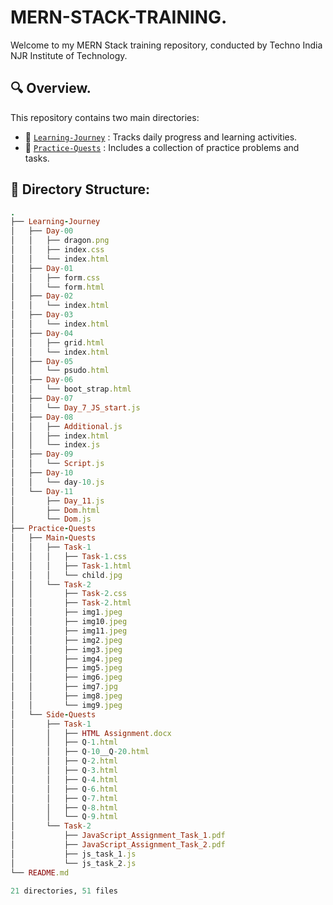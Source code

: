# MERN-STACK-TRAINING. 

Welcome to my MERN Stack training repository, conducted by Techno India NJR Institute of Technology.

## 🔍 Overview. 

This repository contains two main directories: 

- 📂 [`Learning-Journey`](https://github.com/akash2061/MERN-STACK-TRAINING/tree/main/Learning-Journey) :  Tracks daily progress and learning activities.
- 📂 [`Practice-Quests`](https://github.com/akash2061/MERN-STACK-TRAINING/tree/main/Practice-Quests) :  Includes a collection of practice problems and tasks.

## 🌲 Directory Structure: 

```ruby
.
├── Learning-Journey
│   ├── Day-00
│   │   ├── dragon.png
│   │   ├── index.css
│   │   └── index.html
│   ├── Day-01
│   │   ├── form.css
│   │   └── form.html
│   ├── Day-02
│   │   └── index.html
│   ├── Day-03
│   │   └── index.html
│   ├── Day-04
│   │   ├── grid.html
│   │   └── index.html
│   ├── Day-05
│   │   └── psudo.html
│   ├── Day-06
│   │   └── boot_strap.html
│   ├── Day-07
│   │   └── Day_7_JS_start.js
│   ├── Day-08
│   │   ├── Additional.js
│   │   ├── index.html
│   │   └── index.js
│   ├── Day-09
│   │   └── Script.js
│   ├── Day-10
│   │   └── day-10.js
│   └── Day-11
│       ├── Day_11.js
│       ├── Dom.html
│       └── Dom.js
├── Practice-Quests
│   ├── Main-Quests
│   │   ├── Task-1
│   │   │   ├── Task-1.css
│   │   │   ├── Task-1.html
│   │   │   └── child.jpg
│   │   └── Task-2
│   │       ├── Task-2.css
│   │       ├── Task-2.html
│   │       ├── img1.jpeg
│   │       ├── img10.jpeg
│   │       ├── img11.jpeg
│   │       ├── img2.jpeg
│   │       ├── img3.jpeg
│   │       ├── img4.jpeg
│   │       ├── img5.jpeg
│   │       ├── img6.jpeg
│   │       ├── img7.jpg
│   │       ├── img8.jpeg
│   │       └── img9.jpeg
│   └── Side-Quests
│       ├── Task-1
│       │   ├── HTML Assignment.docx
│       │   ├── Q-1.html
│       │   ├── Q-10__Q-20.html
│       │   ├── Q-2.html
│       │   ├── Q-3.html
│       │   ├── Q-4.html
│       │   ├── Q-6.html
│       │   ├── Q-7.html
│       │   ├── Q-8.html
│       │   └── Q-9.html
│       └── Task-2
│           ├── JavaScript_Assignment_Task_1.pdf
│           ├── JavaScript_Assignment_Task_2.pdf
│           ├── js_task_1.js
│           └── js_task_2.js
└── README.md

21 directories, 51 files
```
